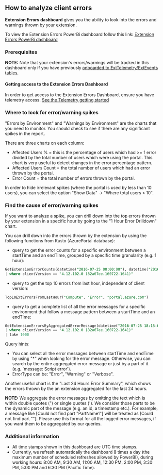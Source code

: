 <a name="how-to-analyze-client-errors"></a>
## How to analyze client errors

**Extension Errors dashboard** gives you the ability to look into the errors and warnings thrown by your extension.

To view the Extension Errors PowerBi dashboard follow this link: [Extension Errors PowerBi dashboard](http://aka.ms/portalfx/dashboard/ExtensionErrors)

<a name="how-to-analyze-client-errors-prerequisites"></a>
### Prerequisites

**NOTE:** Note that your extension's errors/warnings will be tracked in this dashboard only if you have previously [onboarded to ExtTelemetry/ExtEvents tables](portalfx-telemetry.md).

<a name="how-to-analyze-client-errors-prerequisites-getting-access-to-the-extension-errors-dashboard"></a>
#### Getting access to the Extension Errors Dashboard

In order to get access to the Extension Errors Dashboard, ensure you have telemetry access. [See the Telemetry getting started](portalfx-telemetry-getting-started.md#permissions)

<a name="how-to-analyze-client-errors-where-to-look-for-error-warning-spikes"></a>
### Where to look for error/warning spikes

"Errors by Environment" and "Warnings by Environment" are the charts that you need to monitor. You should check to see if there are any significant spikes in the report.

There are three charts on each column:

- Affected Users % = this is the percentage of users which had >= 1 error divided by the total number of users which were using the portal. This chart is very useful to detect changes in the error percentage pattern.
- Affected Users Count = the total number of users which had an error thrown by the portal.
- Error Count = the total number of errors thrown by the portal.

In order to hide irrelevant spikes (where the portal is used by less than 10 users), you can select the option "Show Data" -> "Where total users > 10".

<a name="how-to-analyze-client-errors-find-the-cause-of-error-warning-spikes"></a>
### Find the cause of error/warning spikes

If you want to analyze a spike, you can drill down into the top errors thrown by your extension in a specific hour by going to the "1 Hour Error Drilldown" chart.

You can drill down into the errors thrown by the extension by using the following functions from Kusto (AzurePortal database):

- query to get the error counts for a specific environment between a startTime and an endTime, grouped by a specific time granularity (e.g. 1 hour):

```sql
GetExtensionErrorCounts(datetime("2016-07-25 00:00:00"), datetime("2016-07-26 00:00:00"), "Compute", "Error", "portal.azure.com", 1h)
| where clientVersion == "4.12.102.0 (82a67ee.160722-1641)"
```

- query to get the top 10 errors from last hour, independent of client version:

```sql
Top10ExtErrorsFromLastHour("Compute", "Error", "portal.azure.com")
```

- query to get a complete list of all the error messages for a specific environment that follow a message pattern between a startTime and an endTime:

```sql
GetExtensionErrorsByAggregatedErrorMessage(datetime("2016-07-25 18:15:00"), datetime("2016-07-26 18:30:00"), "Compute", "Error", "portal.azure.com", 'message: Script error')
| where clientVersion == "4.12.102.0 (82a67ee.160722-1641)"
| take 1000
```

Query hints:

- You can select all the error messages between startTime and endTime by using "*" when looking for the error message. Otherwise, you can search by the entire aggregated error message or just by a part of it (e.g. 'message: Script error').
- ErrorType can be: "Error", "Warning" or "Verbose".

Another useful chart is the "Last 24 Hours Error Summary", which shows the errors thrown by the an extension aggregated for the last 24 hours.

**NOTE:** We aggregate the error messages by omitting the text which is within double quotes (") or single quotes ('). We consider those parts to be the dynamic part of the message (e.g. an id, a timestamp etc.). For example, a message like [Could not find part "PartName1"] will be treated as [Could not find part ""]. Please use this format for all the logged error messages, if you want them to be aggregated by our queries.

<a name="how-to-analyze-client-errors-additional-information"></a>
### Additional information

- All time stamps shown in this dashboard are UTC time stamps.
- Currently, we refresh automatically the dashboard 8 times a day (the maximum number of scheduled refreshes allowed by PowerBI), during working hours: 8:00 AM, 9:30 AM, 11:00 AM, 12:30 PM, 2:00 PM, 3:30 PM, 5:00 PM and 6:30 PM (Pacific Time).
